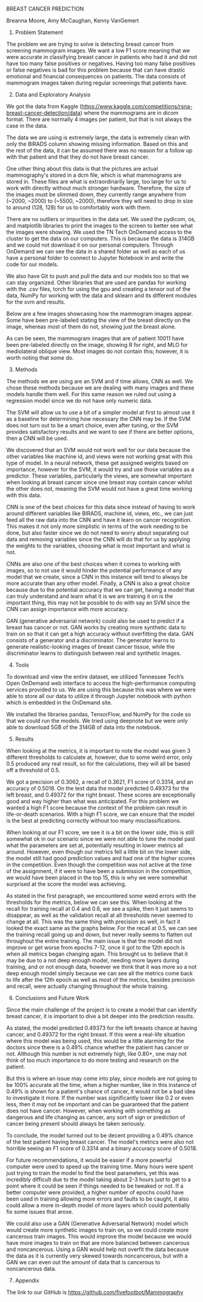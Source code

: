 BREAST CANCER PREDICTION  

  

Breanna Moore, Amy McCaughan, Kenny VanGemert  

  

1. Problem Statement  

   

The problem we are trying to solve is detecting breast cancer from screening mammogram images. We want a low F1 score meaning that we were accurate in classifying breast cancer in patients who had it and did not have too many false positives or negatives. Having too many false positives or false negatives is bad for this problem because that can have drastic emotional and financial consequences on patients. The data consists of mammogram images taken during regular screenings that patients have.  

  

2. Data and Exploratory Analysis  

 

We got the data from Kaggle (https://www.kaggle.com/competitions/rsna-breast-cancer-detection/data) where the mammograms are in dicom format. There are normally 4 images per patient, but that is not always the case in the data.  

   

The data we are using is extremely large, the data is extremely clean with only the BIRADS column showing missing information. Based on this and the rest of the data, it can be assumed there was no reason for a follow up with that patient and that they do not have breast cancer.  

 

One other thing about this data is that the pictures are actual mammography's stored in a dcm file, which is what mammograms are stored in. These files are what is extraordinarily large, too large for us to work with directly without much stronger hardware. Therefore, the size of the images must be slimmed down, they currently range anywhere from (~2000, ~2000) to (~5500, ~2000), therefore they will need to drop in size to around (128, 128) for us to comfortably work with them.  

 

There are no outliers or impurities in the data set. We used the pydicom, os, and matplotlib libraries to print the images to the screen to better see what the images were showing. We used the TN Tech OnDemand access to the cluster to get the data on our computers. This is because the data is 314GB and we could not download it on our personal computers. Through OnDemand we can see the data in a shared folder as well as each of us have a personal folder to connect to Jupyter Notebook in and write the code for our models.  

 

We also have Git to push and pull the data and our models too so that we can stay organized. Other libraries that are used are pandas for working with the .csv files, torch for using the gpu and creating a tensor out of the data, NumPy for working with the data and sklearn and its different modules for the svm and results. 

 

Below are a few images showcasing how the mammogram images appear. Some have been pre-labeled stating the view of the breast directly on the image, whereas most of them do not, showing just the breast alone. 

 

As can be seen, the mammogram images that are of patient 10011 have been pre-labeled directly on the image, showing R for right, and MLO for mediolateral oblique view. Most images do not contain this; however, it is worth noting that some do. 

 

3. Methods  

  

The methods we are using are an SVM and if time allows, CNN as well. We chose these methods because we are dealing with many images and these models handle them well. For this same reason we ruled out using a regression model since we do not have only numeric data.  

 

The SVM will allow us to use a bit of a simpler model at first to almost use it as a baseline for determining how necessary the CNN may be. If the SVM does not turn out to be a smart choice, even after tuning, or the SVM provides satisfactory results and we want to see if there are better options, then a CNN will be used.  

 

We discovered that an SVM would not work well for our data because the other variables like machine id, and views were not working great with this type of model. In a neural network, these get assigned weights based on importance, however for the SVM, it would try and use those variables as a predictor. These variables, particularly the views, are somewhat important when looking at breast cancer since one breast may contain cancer whilst the other does not, meaning the SVM would not have a great time working with this data. 

 

CNN is one of the best choices for this data since instead of having to work around different variables like BIRADS, machine id, views, etc., we can just feed all the raw data into the CNN and have it learn on cancer recognition. This makes it not only more simplistic in terms of the work needing to be done, but also faster since we do not need to worry about separating out data and removing variables since the CNN will do that for us by applying the weights to the variables, choosing what is most important and what is not.  

 

CNNs are also one of the best choices when it comes to working with images, so to not use it would hinder the potential performance of any model that we create, since a CNN in this instance will tend to always be more accurate than any other model. Finally, a CNN is also a great choice because due to the potential accuracy that we can get, having a model that can truly understand and learn what it is we are training it on is the important thing, this may not be possible to do with say an SVM since the CNN can assign importance with more accuracy. 

 

GAN (generative adversarial network) could also be used to predict if a breast has cancer or not. GAN works by creating more synthetic data to train on so that it can get a high accuracy without overfitting the data. GAN consists of a generator and a discriminator. The generator learns to generate realistic-looking images of breast cancer tissue, while the discriminator learns to distinguish between real and synthetic images.  


 

4. Tools  

  

To download and view the entire dataset, we utilized Tennessee Tech’s Open OnDemand web interface to access the high-performance computing services provided to us. We are using this because this was where we were able to store all our data to utilize it through Jupyter notebook with python which is embedded in the OnDemand site.  

 

We installed the libraries pandas, TensorFlow, and NumPy for the code so that we could run the models. We tried using deepnote but we were only able to download 5GB of the 314GB of data into the notebook.  

 

5. Results 

 

When looking at the metrics, it is important to note the model was given 3 different thresholds to calculate at, however, due to some weird error, only 0.5 produced any real result, so for the calculations, they will all be based off a threshold of 0.5.  

 

We got a precision of 0.3062, a recall of 0.3621, F1 score of 0.3314, and an accuracy of 0.5018. On the test data the model predicted 0.49373 for the left breast, and 0.49372 for the right breast. These scores are exceptionally good and way higher than what was anticipated. For this problem we wanted a high F1 score because the context of the problem can result in life-or-death scenarios. With a high F1 score, we can ensure that the model is the best at predicting correctly without too many misclassifications.  

 

When looking at our F1 score, we see it is a bit on the lower side, this is still somewhat ok in our scenario since we were not able to tune the model past what the parameters are set at, potentially resulting in lower metrics all around. However, even though our metrics fell a little bit on the lower side, the model still had good prediction values and had one of the higher scores in the competition. Even though the competition was not active at the time of the assignment, if it were to have been a submission in the competition, we would have been placed in the top 15, this is why we were somewhat surprised at the score the model was achieving.  


 

As stated in the first paragraph, we encountered some weird errors with the thresholds for the metrics, below we can see this. When looking at the recall for training recall at 0.4 and 0.6, we see a spike, then it just seems to disappear, as well as the validation recall at all thresholds never seemed to change at all. This was the same thing with precision as well, in fact it looked the exact same as the graphs below. For the recall at 0.5, we can see the training recall going up and down, but never really seems to flatten out throughout the entire training. The main issue is that the model did not improve or get worse from epochs 7-12, once it got to the 12th epoch is when all metrics began changing again. This brought us to believe that it may be due to a not deep enough model, needing more layers during training, and or not enough data, however we think that it was more so a not deep enough model simply because we can see all the metrics come back to life after the 12th epoch as well as most of the metrics, besides precision and recall, were actually changing throughout the whole training. 


 
6. Conclusions and Future Work 

 

Since the main challenge of the project is to create a model that can identify breast cancer, it is important to dive a bit deeper into the prediction results.  

As stated, the model predicted 0.49373 for the left breasts chance at having cancer, and 0.49372 for the right breast. If this were a real-life situation where this model was being used, this would be a little alarming for the doctors since there is a 0.49% chance whether the patient has cancer or not. Although this number is not extremely high, like 0.80+, one may not think of too much importance to do more testing and research on the patient.  

 

But this is where an issue may come into play, since models are not going to be 100% accurate all the time, when a higher number, like in this instance of 0.49% is shown for a patient's chance of cancer, it would not be a bad idea to investigate it more. If the number was significantly lower like 0.2 or even less, then it may not be important and can be guaranteed that the patient does not have cancer. However, when working with something as dangerous and life changing as cancer, any sort of sign or prediction of cancer being present should always be taken seriously.  

 

To conclude, the model turned out to be decent providing a 0.49% chance of the test patient having breast cancer. The model's metrics were also not horrible seeing an F1 score of 0.3314 and a binary accuracy score of 0.5018.  

  

For future recommendations, it would be easier if a more powerful computer were used to speed up the training time. Many hours were spent just trying to train the model to find the best parameters, yet this was incredibly difficult due to the model taking about 2-3 hours just to get to a point where it could be seen if things needed to be tweaked or not. If a better computer were provided, a higher number of epochs could have been used in training allowing more errors and faults to be caught, it also could allow a more in-depth model of more layers which could potentially fix some issues that arose.  

We could also use a GAN (Generative Adversarial Network) model which would create more synthetic images to train on, so we could create more cancerous train images. This would improve the model because we would have more images to train on that are more balanced between cancerous and noncancerous. Using a GAN would help not overfit the data because the data as it is currently very skewed towards noncancerous, but with a GAN we can even out the amount of data that is cancerous to noncancerous data.  

 
  

7. Appendix  

   

The link to our GitHub is https://github.com/fivefootbot/Mammography   

  

 

 

